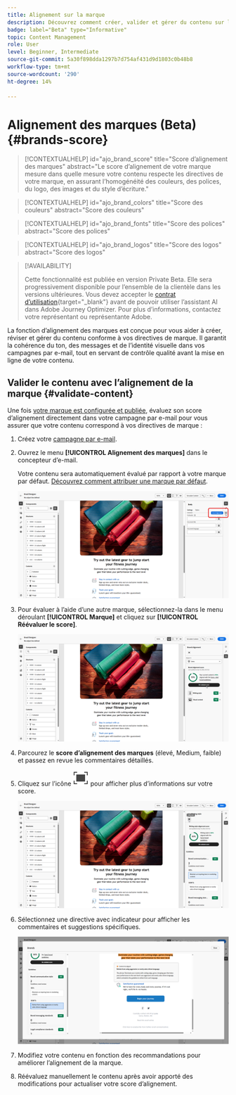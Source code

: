 ```yaml
---
title: Alignement sur la marque
description: Découvrez comment créer, valider et gérer du contenu sur la marque à l’aide du score de marque.
badge: label="Beta" type="Informative"
topic: Content Management
role: User
level: Beginner, Intermediate
source-git-commit: 5a30f898dda1297b7d754af431d9d1803c0b48b8
workflow-type: tm+mt
source-wordcount: '290'
ht-degree: 14%

---
```


# Alignement des marques (Beta){#brands-score}

>[!CONTEXTUALHELP]
>id="ajo_brand_score"
>title="Score d’alignement des marques"
>abstract="Le score d’alignement de votre marque mesure dans quelle mesure votre contenu respecte les directives de votre marque, en assurant l’homogénéité des couleurs, des polices, du logo, des images et du style d’écriture."

>[!CONTEXTUALHELP]
>id="ajo_brand_colors"
>title="Score des couleurs"
>abstract="Score des couleurs"

>[!CONTEXTUALHELP]
>id="ajo_brand_fonts"
>title="Score des polices"
>abstract="Score des polices"

>[!CONTEXTUALHELP]
>id="ajo_brand_logos"
>title="Score des logos"
>abstract="Score des logos"

>[!AVAILABILITY]
>
>Cette fonctionnalité est publiée en version Private Beta. Elle sera progressivement disponible pour l’ensemble de la clientèle dans les versions ultérieures.
>Vous devez accepter le [contrat d’utilisation](https://www.adobe.com/fr/legal/licenses-terms/adobe-dx-gen-ai-user-guidelines.html){target="_blank"} avant de pouvoir utiliser l’assistant AI dans Adobe Journey Optimizer. Pour plus d’informations, contactez votre représentant ou représentante Adobe.

La fonction d’alignement des marques est conçue pour vous aider à créer, réviser et gérer du contenu conforme à vos directives de marque. Il garantit la cohérence du ton, des messages et de l’identité visuelle dans vos campagnes par e-mail, tout en servant de contrôle qualité avant la mise en ligne de votre contenu.

## Valider le contenu avec l’alignement de la marque {#validate-content}

Une fois [votre marque est configurée et publiée](brands.md), évaluez son score d’alignement directement dans votre campagne par e-mail pour vous assurer que votre contenu correspond à vos directives de marque :

1. Créez votre [campagne par e-mail](../campaigns/create-campaign.md).

1. Ouvrez le menu **[!UICONTROL Alignement des marques]** dans le concepteur d’e-mail.

   Votre contenu sera automatiquement évalué par rapport à votre marque par défaut. [Découvrez comment attribuer une marque par défaut](brands.md).

   ![](assets/brand-score-1.png)

1. Pour évaluer à l’aide d’une autre marque, sélectionnez-la dans le menu déroulant **[!UICONTROL Marque]** et cliquez sur **[!UICONTROL Réévaluer le score]**.

   ![](assets/brand-score-2.png)

1. Parcourez le **score d’alignement des marques** (élevé, Medium, faible) et passez en revue les commentaires détaillés.

1. Cliquez sur l’icône ![Texte secondaire de l’image de plongée](assets/do-not-localize/Smock_FullScreen_18_N.svg "Plein écran") pour afficher plus d’informations sur votre score.

   ![](assets/brand-score-3.png)

1. Sélectionnez une directive avec indicateur pour afficher les commentaires et suggestions spécifiques.

   ![](assets/brand-score-4.png)

1. Modifiez votre contenu en fonction des recommandations pour améliorer l’alignement de la marque.

1. Réévaluez manuellement le contenu après avoir apporté des modifications pour actualiser votre score d’alignement.
